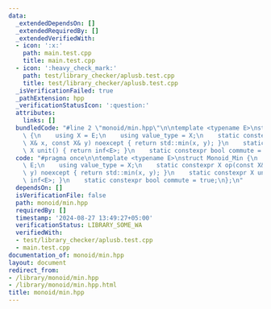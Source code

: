 ```yaml
---
data:
  _extendedDependsOn: []
  _extendedRequiredBy: []
  _extendedVerifiedWith:
  - icon: ':x:'
    path: main.test.cpp
    title: main.test.cpp
  - icon: ':heavy_check_mark:'
    path: test/library_checker/aplusb.test.cpp
    title: test/library_checker/aplusb.test.cpp
  _isVerificationFailed: true
  _pathExtension: hpp
  _verificationStatusIcon: ':question:'
  attributes:
    links: []
  bundledCode: "#line 2 \"monoid/min.hpp\"\n\ntemplate <typename E>\nstruct Monoid_Min\
    \ {\n    using X = E;\n    using value_type = X;\n    static constexpr X op(const\
    \ X& x, const X& y) noexcept { return std::min(x, y); }\n    static constexpr\
    \ X unit() { return inf<E>; }\n    static constexpr bool commute = true;\n};\n"
  code: "#pragma once\n\ntemplate <typename E>\nstruct Monoid_Min {\n    using X =\
    \ E;\n    using value_type = X;\n    static constexpr X op(const X& x, const X&\
    \ y) noexcept { return std::min(x, y); }\n    static constexpr X unit() { return\
    \ inf<E>; }\n    static constexpr bool commute = true;\n};\n"
  dependsOn: []
  isVerificationFile: false
  path: monoid/min.hpp
  requiredBy: []
  timestamp: '2024-08-27 13:49:27+05:00'
  verificationStatus: LIBRARY_SOME_WA
  verifiedWith:
  - test/library_checker/aplusb.test.cpp
  - main.test.cpp
documentation_of: monoid/min.hpp
layout: document
redirect_from:
- /library/monoid/min.hpp
- /library/monoid/min.hpp.html
title: monoid/min.hpp
---
```

